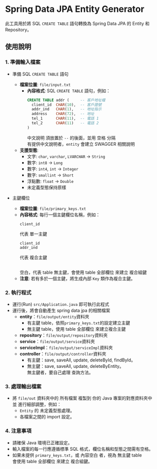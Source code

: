 # Spring Data JPA Entity Generator

此工具用於將 SQL `CREATE TABLE` 語句轉換為 Spring Data JPA 的 Entity 和 Repository。

## 使用說明

### 1. 準備輸入檔案
  - 準備 SQL `CREATE TABLE` 語句
    - **檔案位置**: `file/input.txt`
      - **內容格式**: SQL `CREATE TABLE` 語句，例如：
        ```sql
        CREATE TABLE addr (     -- 客戶地址檔
          client_id  CHAR(10),  -- 客戶證號
          addr_ind   CHAR(1),   -- 地址指示
          address    CHAR(72),  -- 地址
          tel_1      CHAR(11),  -- 電話 1
          tel_2      CHAR(11)   -- 電話 2
        )
        ```
        中文說明 須放置於 ``--`` 的後面，並用 空格 分隔 <br/>
        有提供中文說明者，``entity`` 會建立 SWAGGER 相關說明
    - **支援型態**: 
      - 文字: `char`, `varchar`, `LVARCHAR` -> `String`
      - 數字: `int8` -> `Long`
      - 數字: `int4`, `int` -> `Integer`
      - 數字: `smallint` -> `Short`
      - 浮點數: `float` -> `Double`
      - 未定義型態保持原樣

  - 主鍵欄位
    - **檔案位置**: `file/primary_keys.txt`
    - **內容格式**: 每行一個主鍵欄位名稱，例如：
      ```
      client_id
      ```
      代表 單一主鍵
      ```
      client_id
      addr_ind
      ```
      代表 複合主鍵
      ```
      ```
      空白，代表 table 無主鍵，會使用 table 全部欄位 來建立 複合組鍵
    - **注意**: 若有多於一個主鍵，將生成內部 `Key` 類作為複合主鍵。

### 2. 執行程式
  - 運行(Run) `src/Application.java` 即可執行此程式
  - 運行後，將會自動產生 spring data jpa 的相關檔案
    - **entity**：``file/output/entity``資料夾
      - 有主鍵 table，依照``primary_keys.txt``的設定建立主鍵
      - 無主鍵 table，使用 table 全部欄位 來建立複合主鍵
    - **repository**：``file/output/repository``資料夾
    - **service**：``file/output/service``資料夾
    - **serviceImpl**：``file/output/serviceImpl``資料夾
    - **controller**：``file/output/controller``資料夾
      - 有主鍵：save, saveAll, update, deleteById, findById。
      - 無主鍵：save, saveAll, update, deleteByEntity。 <br>
        無主鍵者，要自己處理 查詢方法。
    
### 3. 處理輸出檔案
- 將 `file/out` 資料夾中的 所有檔案 複製到 你的 Java 專案的對應資料夾中 <br/>
  並 進行細部調整，例如：
  - `Entity` 的 未定義型態處理。
  - 各檔案之間的 import 設定。

### 4. 注意事項
- 請確保 Java 環境已正確設定。
- 輸入檔案的每一行應遵循標準 SQL 格式，欄位名稱和型態之間需有空格。
- 如果未提供 `primary_keys.txt`，或 內容空白 者，視為 無主鍵 table <br/>
  會使用 table 全部欄位 來建立 複合組鍵。
